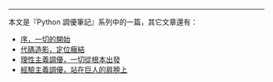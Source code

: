 
***

本文是『Python 調優筆記』系列中的一篇，其它文章還有：

- [序，一切的開始](http://conanchou.github.com/blog/Python/Optimization/Serial/Programming/2012/07/23/python-optimization-1/ "Python 調優筆記·序")
- [代碼造影，定位癥結](http://conanchou.github.com/blog/Optimization/Programming/Python/Serial/2012/07/25/python-optimization-2-profiling/ " Python 調優筆記·代碼造影")
- [理性主義調優，一切從根本出發](http://conanchou.github.com/blog/Python/Optimization/Serial/Programming/2012/08/26/python-optimization-3-disassembling/ "Python 調優筆記·理性主義調優")
- [經驗主義調優，站在巨人的肩膀上](http://conanchou.github.com/blog/Python/Optimization/Serial/Programming/2012/08/26/high-performance-python-general-coding-tips/ "Python 調優筆記·經驗主義調優")
